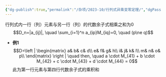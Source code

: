 ```yaml
---
{"dg-publish":true,"permalink":"/杂项/2023-10/行列式异乘变零定理/","dgPassFrontmatter":true}
---
```


行列式内一行（列）元素与另一行（列）的代数余子式相乘之和为0
$$D_n=|a_{ij}|, \quad \sum_{i=1}^n a_{ip}M_{iq}=0, \quad (p\ne q)$$
- **例1**
	$$D=\left | \begin{matrix}	a& b& c& d\\	e& f& g& h\\	i& j& k& l\\	m& n& o& p\\	\end{matrix} \right | \quad then, 	\quad a \cdot M_{41} + b \cdot M_{42} + c \cdot M_{43} + d \cdot M_{44} = 0$$
	此为第一行元素与第四行代数余子式的乘积和